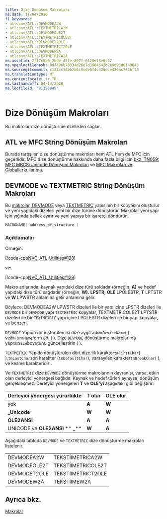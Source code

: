 ```yaml
---
title: Dize Dönüşüm Makroları
ms.date: 11/04/2016
f1_keywords:
- atlconv/ATL::DEVMODEA2W
- atlconv/ATL::TEXTMETRICA2W
- atlconv/ATL::DEVMODEOLE2T
- atlconv/ATL::TEXTMETRICOLE2T
- atlconv/ATL::DEVMODET2OLE
- atlconv/ATL::TEXTMETRICT2OLE
- atlconv/ATL::DEVMODEW2A
- atlconv/ATL::TEXTMETRICW2A
ms.assetid: 2ff7c0b6-2bde-45fe-897f-6128e18e0c27
ms.openlocfilehash: 8df496b78334d26e7d3664642b2e9d93d6149843
ms.sourcegitcommit: c123cc76bb2b6c5cde6f4c425ece420ac733bf70
ms.translationtype: MT
ms.contentlocale: tr-TR
ms.lasthandoff: 04/14/2020
ms.locfileid: "81325849"
---
```

# <a name="string-conversion-macros"></a>Dize Dönüşüm Makroları

Bu makrolar dize dönüştürme özellikleri sağlar.

## <a name="atl-and-mfc-string-conversion-macros"></a><a name="atl_and_mfc_string_conversion_macros"></a>ATL ve MFC String Dönüşüm Makroları

Burada tartışılan dize dönüştürme makroları hem ATL hem de MFC için geçerlidir. MFC dize dönüştürme hakkında daha fazla bilgi için [bkz: TN059: MFC MBCS/Unicode Dönüşüm Makroları](../../mfc/tn059-using-mfc-mbcs-unicode-conversion-macros.md) ve [MFC Makroları ve Globaller](../../mfc/reference/mfc-macros-and-globals.md)kullanma.

## <a name="devmode-and-textmetric-string-conversion-macros"></a><a name="devmode_and_textmetric_string_conversion_macros"></a>DEVMODE ve TEXTMETRIC String Dönüşüm Makroları

Bu [makrolar, DEVMODE](/windows/win32/api/wingdi/ns-wingdi-devmodea) veya [TEXTMETRIC](/windows/win32/api/wingdi/ns-wingdi-textmetricw) yapısının bir kopyasını oluşturur ve yeni yapıdaki dizeleri yeni bir dize türüne dönüştürür. Makrolar yeni yapı için yığında bellek ayırır ve yeni yapıya bir işaretçi döndürün.

```cpp
MACRONAME( address_of_structure )
```

### <a name="remarks"></a>Açıklamalar

Örneğin:

[!code-cpp[NVC_ATL_Utilities#128](../../atl/codesnippet/cpp/string-conversion-macros_1.cpp)]

ve:

[!code-cpp[NVC_ATL_Utilities#129](../../atl/codesnippet/cpp/string-conversion-macros_2.cpp)]

Makro adlarında, kaynak yapıdaki dize türü soldadır (örneğin, **A)** ve hedef yapıdaki dize türü sağdadır (örneğin, **W).** **LPSTR,** **OLE** LPOLESTR, **T** LPTSTR ve **W** LPWSTR anlamına gelir anlamına gelir.

Böylece, DEVMODEA2W LPWSTR dizeleri ile bir yapı içine LPSTR dizeleri ile `DEVMODE` bir `DEVMODE` yapı `TEXTMETRIC` kopyalar, TEXTMETRICOLE2T LPTSTR dizeleri ile bir `TEXTMETRIC` yapı içine LPOLESTR dizeleri ile bir yapı kopyalar, ve benzeri.

`DEVMODE` Yapıda dönüştürülen iki dize aygıt adı`dmDeviceName`( ) ve`dmFormName`form adı ( ). Dize `DEVMODE` dönüştürme makroları da yapı`dmSize`boyutunu güncelleştirin ( ).

`TEXTMETRIC` Yapıda dönüştürülen dört dize ilk karakter`tmFirstChar`( ),`tmLastChar`son karakter (`tmDefaultChar`), varsayılan karakter`tmBreakChar`( ), ve kesme karakteridir .

Ve `TEXTMETRIC` dize `DEVMODE` dönüştürme makrolarının davranışı, varsa, etkin olan derleyici yönergesi bağlıdır. Kaynak ve hedef türleri aynıysa, dönüşüm gerçekleşmez. Derleyici yönergeleri **T** ve **OLE'yi** aşağıdaki gibi değiştirir:

|Derleyici yönergesi yürürlükte|T olur|OLE olur|
|----------------------------------|---------------|-----------------|
|yok|**A**|**W**|
|**\_Unicode**|**W**|**W**|
|**OLE2ANSI**|**A**|**A**|
|UNICODE ve **OLE2ANSI** ** \_**|**W**|**A**|

Aşağıdaki tabloda `DEVMODE` ve `TEXTMETRIC` dize dönüştürme makroları listelenir.

|||
|-|-|
|DEVMODEA2W|TEKSTİlMETRICA2W|
|DEVMODEOLE2T|TEKSTİlMETRICOLE2T|
|DEVMODET2OLE|TEKSTİlMETRICT2OLE|
|DEVMODEW2A|TEKSTİlMEW2A|

## <a name="see-also"></a>Ayrıca bkz.

[Makrolar](../../atl/reference/atl-macros.md)

